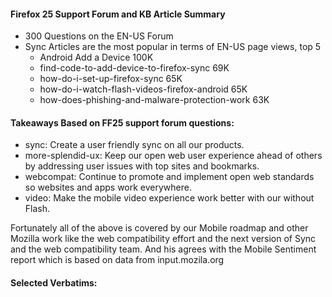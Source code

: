 #### Firefox 25 Support Forum and KB Article Summary

* 300 Questions on the EN-US Forum
* Sync Articles are the most popular in terms of EN-US page views, top 5
    * Android Add a Device 100K
    * find-code-to-add-device-to-firefox-sync 69K
    * how-do-i-set-up-firefox-sync 65K
    * how-do-i-watch-flash-videos-firefox-android 65K
    * how-does-phishing-and-malware-protection-work 63K


#### Takeaways Based on FF25 support forum questions:

* sync: Create a user friendly sync on all our products.
* more-splendid-ux: Keep our open web user experience ahead of others by addressing user issues with top sites and bookmarks.
* webcompat: Continue to promote and implement open web standards so websites and apps work everywhere.
* video: Make the mobile video experience work better with our without Flash.

Fortunately all of the above is covered by our Mobile roadmap and other Mozilla work like the web compatibility effort and the next version of Sync and the web compatibility team. And his agrees with the Mobile Sentiment report which is based on data from input.mozila.org 

#### Selected Verbatims:


